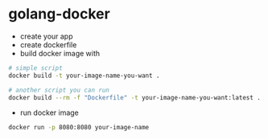 # golang-docker

- create your app
- create dockerfile
- build docker image with
```bash
# simple script
docker build -t your-image-name-you-want .

# another script you can run
docker build --rm -f "Dockerfile" -t your-image-name-you-want:latest .
```
- run docker image 
```bash 
docker run -p 8080:8080 your-image-name
```
